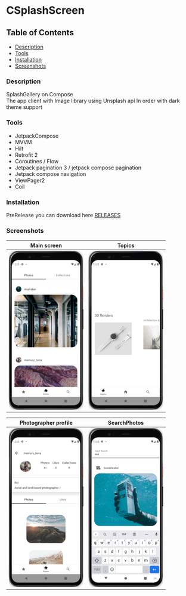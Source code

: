 # CSplashScreen

## Table of Contents

- [Description](#description)
- [Tools](#tools)
- [Installation](#installation)
- [Screenshots](#screenshots)

### Description

SplashGallery on Compose </br>
The app client with Image library using Unsplash api In order with dark theme support

### Tools

- JetpackCompose
- MVVM
- Hilt
- Retrofit 2
- Coroutines / Flow
- Jetpack pagination 3 / jetpack compose pagination
- Jetpack compose navigation
- ViewPager2
- Coil 

### Installation

PreRelease you can download here [RELEASES](https://github.com/stslex/CSplashScreen/releases) 

### Screenshots

| Main screen                                            | Topics                                                   |
|--------------------------------------------------------|----------------------------------------------------------|
| <img src="./screenshots/Screenshot1.png" width="200" > | <img src="./screenshots/Screenshot2.png" width="200" >   |

| Photographer profile                                   | SearchPhotos                                             |
|--------------------------------------------------------|----------------------------------------------------------|
| <img src="./screenshots/Screenshot3.png" width="200" > | <img src="./screenshots/Screenshot4.png" width="200" >   |

